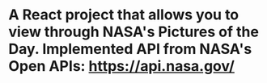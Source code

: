 # A React project that allows you to view through NASA's Pictures of the Day. Implemented API from NASA's Open APIs: https://api.nasa.gov/


